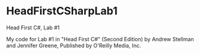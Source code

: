 HeadFirstCSharpLab1
===================

Head First C#, Lab #1

My code for Lab #1 in "Head First C#" (Second Edition) by Andrew Stellman and Jennifer Greene, Published by O'Reilly Media, Inc.

